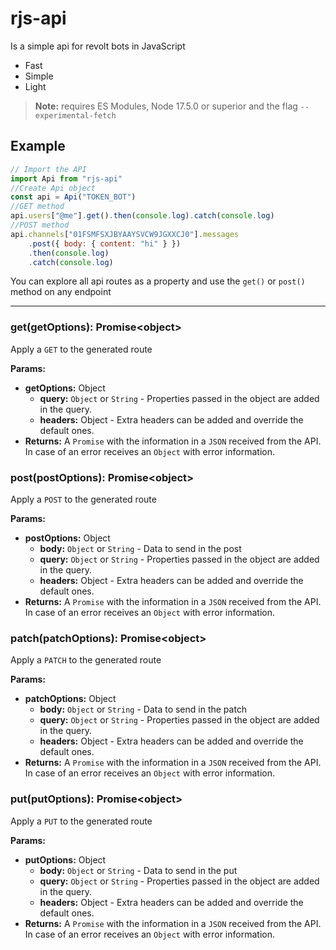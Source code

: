 # rjs-api

Is a simple api for revolt bots in JavaScript

-   Fast
-   Simple
-   Light

> **Note:** requires ES Modules, Node 17.5.0 or superior and the flag `--experimental-fetch`

## Example

```js
// Import the API
import Api from "rjs-api"
//Create Api object
const api = Api("TOKEN_BOT")
//GET method
api.users["@me"].get().then(console.log).catch(console.log)
//POST method
api.channels["01FSMFSXJBYAAYSVCW9JGXXCJ0"].messages
    .post({ body: { content: "hi" } })
    .then(console.log)
    .catch(console.log)
```

You can explore all api routes as a property and use the `get()` or `post()` method on any endpoint

---

### get(getOptions): Promise\<object>

Apply a `GET` to the generated route

**Params:**

-   **getOptions:** Object
    -   **query:** `Object` or `String` - Properties passed in the object are added in the query.
    -   **headers:** Object - Extra headers can be added and override the default ones.
-   **Returns:** A `Promise` with the information in a `JSON` received from the API. In case of an error receives an `Object` with error information.

### post(postOptions): Promise\<object>

Apply a `POST` to the generated route

**Params:**

-   **postOptions:** Object
    -   **body:** `Object` or `String` - Data to send in the post
    -   **query:** `Object` or `String` - Properties passed in the object are added in the query.
    -   **headers:** Object - Extra headers can be added and override the default ones.
-   **Returns:** A `Promise` with the information in a `JSON` received from the API. In case of an error receives an `Object` with error information.

### patch(patchOptions): Promise\<object>

Apply a `PATCH` to the generated route

**Params:**

-   **patchOptions:** Object
    -   **body:** `Object` or `String` - Data to send in the patch
    -   **query:** `Object` or `String` - Properties passed in the object are added in the query.
    -   **headers:** Object - Extra headers can be added and override the default ones.
-   **Returns:** A `Promise` with the information in a `JSON` received from the API. In case of an error receives an `Object` with error information.

### put(putOptions): Promise\<object>

Apply a `PUT` to the generated route

**Params:**

-   **putOptions:** Object
    -   **body:** `Object` or `String` - Data to send in the put
    -   **query:** `Object` or `String` - Properties passed in the object are added in the query.
    -   **headers:** Object - Extra headers can be added and override the default ones.
-   **Returns:** A `Promise` with the information in a `JSON` received from the API. In case of an error receives an `Object` with error information.